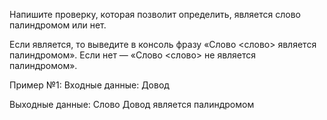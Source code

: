 Напишите проверку, которая позволит определить, является слово палиндромом или нет.

Если является, то выведите в консоль фразу «Слово <слово> является палиндромом». Если нет — «Слово <слово> не является палиндромом».

Пример №1:
Входные данные: Довод

Выходные данные: Слово Довод является палиндромом